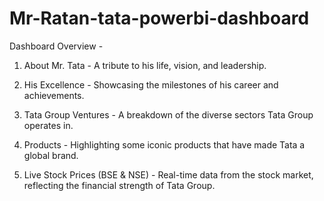 # Mr-Ratan-tata-powerbi-dashboard

 Dashboard Overview -

1. About Mr. Tata - A tribute to his life, vision, and leadership.

2. His Excellence - Showcasing the milestones of his career and achievements.

3. Tata Group Ventures - A breakdown of the diverse sectors Tata Group operates in.

4. Products - Highlighting some iconic products that have made Tata a global brand.

5. Live Stock Prices (BSE & NSE) - Real-time data from the stock market, reflecting the financial strength of Tata Group.
